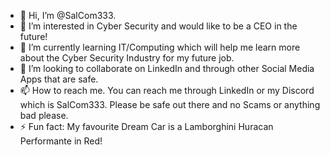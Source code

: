 - 👋 Hi, I’m @SalCom333.
- 👀 I’m interested in Cyber Security and would like to be a CEO in the future! 
- 🌱 I’m currently learning IT/Computing which will help me learn more about the Cyber Security Industry for my future job. 
- 💞️ I’m looking to collaborate on LinkedIn and through other Social Media Apps that are safe. 
- 📫 How to reach me. You can reach me through LinkedIn or my Discord which is SalCom333. Please be safe out there and no Scams or anything bad please. 
- ⚡ Fun fact: My favourite Dream Car is a Lamborghini Huracan Performante in Red! 

<!---
SalCom333/SalCom333 is a ✨ special ✨ repository because its `README.md` (this file) appears on your GitHub profile.
You can click the Preview link to take a look at your changes.
--->
